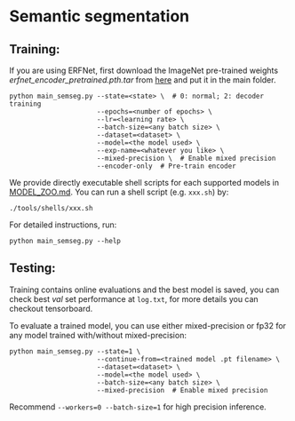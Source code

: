 # Semantic segmentation

## Training:

If you are using ERFNet, first download the ImageNet pre-trained weights *erfnet_encoder_pretrained.pth.tar* from [here](https://github.com/Eromera/erfnet_pytorch/tree/master/trained_models) and put it in the main folder.

```
python main_semseg.py --state=<state> \  # 0: normal; 2: decoder training
                      --epochs=<number of epochs> \
                      --lr=<learning rate> \
                      --batch-size=<any batch size> \ 
                      --dataset=<dataset> \
                      --model=<the model used> \
                      --exp-name=<whatever you like> \
                      --mixed-precision \  # Enable mixed precision
                      --encoder-only  # Pre-train encoder
```

We provide directly executable shell scripts for each supported models in [MODEL_ZOO.md](MODEL_ZOO.md). You can run a shell script (e.g. `xxx.sh`) by:

```
./tools/shells/xxx.sh
```

For detailed instructions, run:

```
python main_semseg.py --help
```

## Testing:

Training contains online evaluations and the best model is saved, you can check best *val* set performance at `log.txt`, for more details you can checkout tensorboard.

To evaluate a trained model, you can use either mixed-precision or fp32 for any model trained with/without mixed-precision:

```
python main_semseg.py --state=1 \
                      --continue-from=<trained model .pt filename> \
                      --dataset=<dataset> \
                      --model=<the model used> \ 
                      --batch-size=<any batch size> \
                      --mixed-precision  # Enable mixed precision
```

Recommend `--workers=0 --batch-size=1` for high precision inference.
